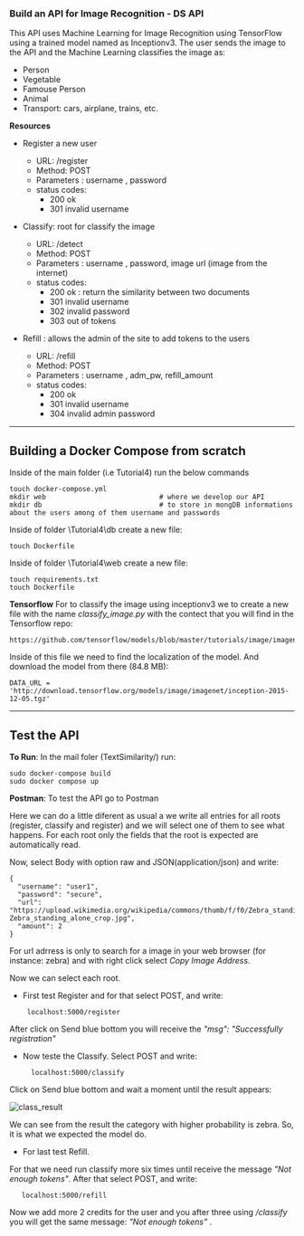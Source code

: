 ### Build an API for Image Recognition - DS API

This API uses Machine Learning for Image Recognition using TensorFlow using a trained model named as Inceptionv3.
The user sends the image to the API and the Machine Learning classifies the image as:

- Person
- Vegetable
- Famouse Person
- Animal
- Transport: cars, airplane, trains, etc.

**Resources**

- Register a new user

    - URL: /register
    - Method: POST
    - Parameters : username , password
    - status codes: 
      - 200 ok
      - 301 invalid username

- Classify: root for classify the image

    - URL: /detect
    - Method: POST
    - Parameters : username , password, image url (image from the internet)
    - status codes: 
      - 200 ok : return the similarity between two documents
      - 301 invalid username
      - 302 invalid password
      - 303 out of tokens

- Refill : allows the admin of the site to add tokens to the users

    - URL: /refill
    - Method: POST
    - Parameters : username , adm_pw, refill_amount
    - status codes: 
      - 200 ok
      - 301 invalid username
      - 304 invalid admin password
    
* * * * * * * * * * * * * * * * * * * * * * * * * * * * * * *    

## Building a Docker Compose from scratch
    
Inside of the main folder (i.e Tutorial4) run the below commands
    
    touch docker-compose.yml
    mkdir web                            # where we develop our API
    mkdir db                             # to store in mongDB informations about the users among of them username and passwords
        
Inside of folder \Tutorial4\db create a new file:
   
    touch Dockerfile
   
Inside of folder \Tutorial4\web create a new file:

    touch requirements.txt   
    touch Dockerfile
        
**Tensorflow**
For to classify the image using inceptionv3 we to create a new file with the name _classify_image.py_ with the contect that you will find in the Tensorflow repo:
    
    https://github.com/tensorflow/models/blob/master/tutorials/image/imagenet/classify_image.py
   
Inside of this file we need to find the localization of the model. And download the model from there (84.8 MB):

    DATA_URL = 'http://download.tensorflow.org/models/image/imagenet/inception-2015-12-05.tgz'



* * * * * * * * * * * * * * * * * * * * * * * * * * * * * * * 
## Test the API

**To Run**: In the mail foler (TextSimilarity/) run:

    sudo docker-compose build
    sudo docker compose up

**Postman**: To test the API go to Postman

Here we can do a little diferent as usual a we write all entries for all roots (register, classify and register) and we will select one of them to see what happens. For each root only the fields that the root is expected are automatically read.

Now, select Body with option raw and JSON(application/json) and write:

    {
      "username": "user1",
      "password": "secure",
      "url": "https://upload.wikimedia.org/wikipedia/commons/thumb/f/f0/Zebra_standing_alone_crop.jpg/250px-Zebra_standing_alone_crop.jpg",
      "amount": 2
    }
    
For url adrress is only to search for a image in your web browser (for instance: zebra) and with right click select _Copy Image Address_.

Now we can select each root. 

- First test Register and for that select POST, and write:

       localhost:5000/register

After click on Send blue bottom you will receive the _"msg": "Successfully registration"_

- Now teste the Classify. Select POST and write:

        localhost:5000/classify
    
Click on Send blue bottom and wait a moment until the result appears:

![class_result](https://user-images.githubusercontent.com/37953610/58471452-d2ba7780-813b-11e9-8365-5840d4d0ee20.jpg)

We can see from the result the category with higher probability is zebra. So, it is what we expected the model do.
   

- For last test Refill. 

For that we need run classify more six times until receive the message _"Not enough tokens"_. After that select POST, and write:

       localhost:5000/refill
       
Now we add more 2 credits for the user and you after three using _/classify_ you will get the same message: _"Not enough tokens"_  .
